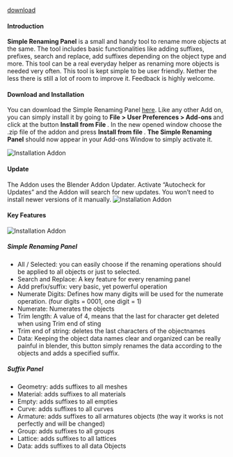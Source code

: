 <a href="https://github.com/Weisl/simple_renaming_panel" target="_blank">download</a>

<h4>Introduction</h4>

<b>Simple Renaming Panel</b> is a small and handy tool to rename more objects at the same. The tool includes basic functionalities like adding suffixes, prefixes, search and replace, add suffixes depending on the object type and more.
This tool can be a real everyday helper as renaming more objects is needed very often. This tool is kept simple to be user friendly. Nether the less there is still a lot of room to improve it. Feedback is highly welcome.

<h4>Download and Installation</h4>

You can download the Simple Renaming Panel <a href="https://github.com/Weisl/simple_renaming_panel" target="_blank">here</a>.
Like any other Add on, you can simply install it by going to <b> File &gt; User Preferences &gt; Add-ons </b> and click at the button <b>Install from File </b>. In the new opened window choose the .zip file of the addon and press <b>Install from file </b>.
<b>The Simple Renaming Panel</b> should now appear in your Add-ons Window to simply activate it.

<img src="http://matthias-patscheider.eu/wp-content/uploads/2017/03/simplePanel_v01.png" alt="Installation Addon " />
<h4>Update</h4>
The Addon uses the Blender Addon Updater. Activate “Autocheck for Updates” and the Addon will search for new updates. You won’t need to install newer versions of it manually.

<img src="http://matthias-patscheider.eu/wp-content/uploads/2017/03/simplePanel_v02.png" alt="Installation Addon " />
<h4>Key Features</h4>
<img src="http://matthias-patscheider.eu/wp-content/uploads/2017/03/simplePanel_v03.png" alt="Installation Addon " />
<h5>Simple Renaming Panel</h5>
<ul>
	<li>All / Selected: you can easily choose if the renaming operations should be applied to all objects or just to selected.</li>
	<li>Search and Replace: A key feature for every renaming panel</li>
	<li>Add prefix/suffix: very basic, yet powerful operation</li>
	<li>Numerate Digits: Defines how many digits will be used for the numerate operation. (four digits = 0001, one digit = 1)</li>
	<li>Numerate: Numerates the objects</li>
	<li>Trim length: A value of 4, means that the last for character get deleted when using Trim end of sting</li>
	<li>Trim end of string: deletes the last characters of the objectnames</li>
	<li>Data: Keeping the object data names clear and organized can be really painful in blender, this button simply renames the data according to the objects and adds a specified suffix.</li>
</ul>
<h5>Suffix Panel</h5>
<ul>
	<li>Geometry: adds suffixes to all meshes</li>
	<li>Material: adds suffixes to all materials</li>
	<li>Empty: adds suffixes to all empties</li>
	<li>Curve: adds suffixes to all curves</li>
	<li>Armature: adds suffixes to all armatures objects (the way it works is not perfectly and will be changed)</li>
	<li>Group: adds suffixes to all groups</li>
	<li>Lattice: adds suffixes to all lattices</li>
	<li>Data: adds suffixes to all data Objects</li>
</ul>
